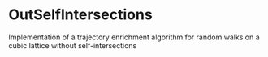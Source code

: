 # OutSelfIntersections

Implementation of a trajectory enrichment algorithm for random walks on a cubic lattice without self-intersections
